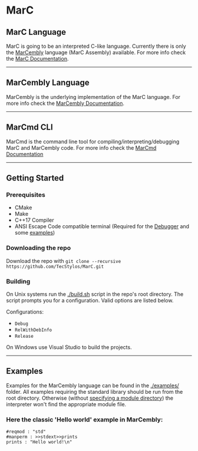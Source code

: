# MarC

## MarC Language
MarC is going to be an interpreted C-like language.
Currently there is only the [MarCembly](#MarCemblyLang) language (MarC Assembly) available.
For more info check the [MarC Documentation](./docs/MarC.md).
***
## MarCembly Language

MarCembly is the underlying implementation of the MarC language.
For more info check the [MarCembly Documentation](./docs/MarCembly.md).
***

## MarCmd CLI
MarCmd is the command line tool for compiling/interpreting/debugging MarC and MarCembly code.
For more info check the [MarCmd Documentation](./docs/MarCmd.md)
***

## Getting Started
### Prerequisites
 * CMake
 * Make
 * C++17 Compiler
 * ANSI Escape Code compatible terminal (Required for the [Debugger](./docs/MarCmd.md) and some [examples](./examples/))

### Downloading the repo
Download the repo with `git clone --recursive https://github.com/TecStylos/MarC.git`

### Building
On Unix systems run the [./build.sh](./build.sh) script in the repo's root directory.
The script prompts you for a configuration. Valid options are listed below.

Configurations:
 * `Debug`
 * `RelWithDebInfo`
 * `Release`

On Windows use Visual Studio to build the projects.
***

## Examples
Examples for the MarCembly language can be found in the [./examples/](./examples/) folder.
All examples requiring the standard library should be run from the root directory. Otherwise (without [specifying a module directory](./docs/MarCmd.md)) the interpreter won't find the appropriate module file.

### Here the classic 'Hello world' example in MarCembly:
```MarCembly
#reqmod : "std"
#manperm : >>stdext>>prints
prints : "Hello world!\n"
```
